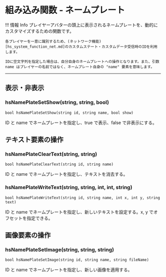 
# 組み込み関数 - ネームプレート

!!! 情報 Info
    プレイヤーアバターの頭上に表示されるネームプレートを、動的にカスタマイズするための関数です。

    各プレイヤーを一意に識別するため、(ネットワーク機能)[hs_system_function_net.md]のカスタムステート・カスタムデータ受信時のIDを利用します。

    IDに空文字列を指定した場合は、自分自身のネームプレートへの操作となります。また、引数 name はプレイヤーの名前ではなく、ネームプレート自身の "name" 要素を意味します。


***

## 表示・非表示

### hsNamePlateSetShow(string, string, bool)
`bool hsNamePlateSetShow(string id, string name, bool show)`

ID と name でネームプレートを指定し、true で表示、false で非表示にする。


## テキスト要素の操作

### hsNamePlateClearText(string, string)
`bool hsNamePlateClearText(string id, string name)`

ID と name でネームプレートを指定し、テキストを消去する。

### hsNamePlateWriteText(string, string, int, int, string)
`bool hsNamePlateWriteText(string id, string name, int x, int y, string text)`

ID と name でネームプレートを指定し、新しいテキストを設定する。x, y でオフセットを指定できる。


## 画像要素の操作

### hsNamePlateSetImage(string, string, string)
`bool hsNamePlateSetImage(string id, string name, string fileName)`

ID と name でネームプレートを指定し、新しい画像を適用する。



